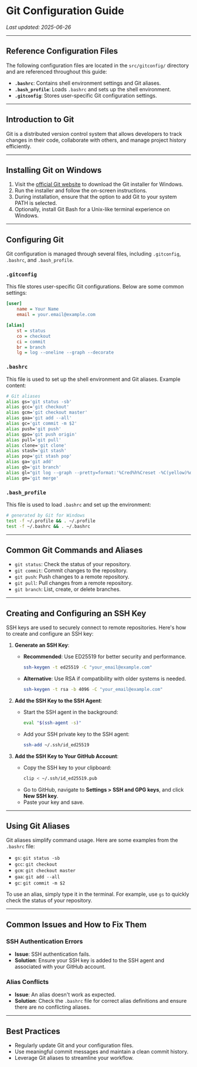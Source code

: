 # Git Configuration Guide

_Last updated: 2025-06-26_

---

## Reference Configuration Files

The following configuration files are located in the `src/gitconfig/` directory and are referenced throughout this
guide:

- **`.bashrc`**: Contains shell environment settings and Git aliases.
- **`.bash_profile`**: Loads `.bashrc` and sets up the shell environment.
- **`.gitconfig`**: Stores user-specific Git configuration settings.

---

## Introduction to Git

Git is a distributed version control system that allows developers to track changes in their code, collaborate with
others, and manage project history efficiently.

---

## Installing Git on Windows

1. Visit the [official Git website](https://git-scm.com/) to download the Git installer for Windows.
2. Run the installer and follow the on-screen instructions.
3. During installation, ensure that the option to add Git to your system PATH is selected.
4. Optionally, install Git Bash for a Unix-like terminal experience on Windows.

---

## Configuring Git

Git configuration is managed through several files, including `.gitconfig`, `.bashrc`, and `.bash_profile`.

### `.gitconfig`

This file stores user-specific Git configurations. Below are some common settings:

```ini
[user]
    name = Your Name
    email = your.email@example.com

[alias]
    st = status
    co = checkout
    ci = commit
    br = branch
    lg = log --oneline --graph --decorate
```

### `.bashrc`

This file is used to set up the shell environment and Git aliases. Example content:

```bash
# Git aliases
alias gs='git status -sb'
alias gcc='git checkout'
alias gcm='git checkout master'
alias gaa='git add --all'
alias gc='git commit -m $2'
alias push='git push'
alias gpo='git push origin'
alias pull='git pull'
alias clone='git clone'
alias stash='git stash'
alias pop='git stash pop'
alias ga='git add'
alias gb='git branch'
alias gl="git log --graph --pretty=format:'%Cred%h%Creset -%C(yellow)%d%Creset %s %Cgreen(%cr) %C(bold blue)<%an>%Creset' --abbrev-commit"
alias gm='git merge'
```

### `.bash_profile`

This file is used to load `.bashrc` and set up the environment:

```bash
# generated by Git for Windows
test -f ~/.profile && . ~/.profile
test -f ~/.bashrc && . ~/.bashrc
```

---

## Common Git Commands and Aliases

- `git status`: Check the status of your repository.
- `git commit`: Commit changes to the repository.
- `git push`: Push changes to a remote repository.
- `git pull`: Pull changes from a remote repository.
- `git branch`: List, create, or delete branches.

---

## Creating and Configuring an SSH Key

SSH keys are used to securely connect to remote repositories. Here's how to create and configure an SSH key:

1. **Generate an SSH Key**:

   - **Recommended**: Use ED25519 for better security and performance.
     ```bash
     ssh-keygen -t ed25519 -C "your_email@example.com"
     ```
   - **Alternative**: Use RSA if compatibility with older systems is needed.
     ```bash
     ssh-keygen -t rsa -b 4096 -C "your_email@example.com"
     ```

2. **Add the SSH Key to the SSH Agent**:

   - Start the SSH agent in the background:
     ```bash
     eval "$(ssh-agent -s)"
     ```
   - Add your SSH private key to the SSH agent:
     ```bash
     ssh-add ~/.ssh/id_ed25519
     ```

3. **Add the SSH Key to Your GitHub Account**:
   - Copy the SSH key to your clipboard:
     ```bash
     clip < ~/.ssh/id_ed25519.pub
     ```
   - Go to GitHub, navigate to **Settings > SSH and GPG keys**, and click **New SSH key**.
   - Paste your key and save.

---

## Using Git Aliases

Git aliases simplify command usage. Here are some examples from the `.bashrc` file:

- `gs`: `git status -sb`
- `gcc`: `git checkout`
- `gcm`: `git checkout master`
- `gaa`: `git add --all`
- `gc`: `git commit -m $2`

To use an alias, simply type it in the terminal. For example, use `gs` to quickly check the status of your repository.

---

## Common Issues and How to Fix Them

### SSH Authentication Errors

- **Issue**: SSH authentication fails.
- **Solution**: Ensure your SSH key is added to the SSH agent and associated with your GitHub account.

### Alias Conflicts

- **Issue**: An alias doesn't work as expected.
- **Solution**: Check the `.bashrc` file for correct alias definitions and ensure there are no conflicting aliases.

---

## Best Practices

- Regularly update Git and your configuration files.
- Use meaningful commit messages and maintain a clean commit history.
- Leverage Git aliases to streamline your workflow.
